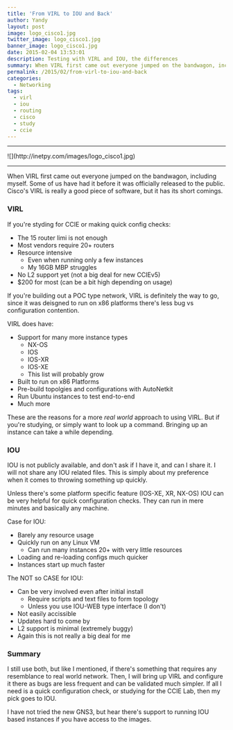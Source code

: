 ```yaml
---
title: 'From VIRL to IOU and Back'
author: Yandy
layout: post
image: logo_cisco1.jpg
twitter_image: logo_cisco1.jpg
banner_image: logo_cisco1.jpg
date: 2015-02-04 13:53:01
description: Testing with VIRL and IOU, the differences
summary: When VIRL first came out everyone jumped on the bandwagon, including myself. Some of us have had it before it was officially released to the public. Cisco's VIRL is really a good piece of software, but it has its short comings...
permalink: /2015/02/from-virl-to-iou-and-back
categories:
  - Networking
tags:
  - virl
  - iou
  - routing
  - cisco
  - study
  - ccie
---
```

<hr>
![](http://inetpy.com/images/logo_cisco1.jpg)
<hr>

When VIRL first came out everyone jumped on the bandwagon, including myself. Some of us have had it before it was officially released to the public. Cisco's VIRL is really a good piece of software, but it has its short comings.

<!--more-->

### VIRL 

If you're styding for CCIE or making quick config checks:

* The 15 router limi is not enough
* Most vendors require 20+ routers
* Resource intensive
	* Even when running only a few instances
	* My 16GB MBP struggles
* No L2 support yet (not a big deal for new CCIEv5)
* $200 for most (can be a bit high depending on usage)

If you're building out a POC type network, VIRL is definitely the way to go, since it was deisgned to run on x86 platforms there's less bug vs configuration contention.

VIRL does have:

* Support for many more instance types
	* NX-OS
	* IOS
	* IOS-XR
	* IOS-XE
	* This list will probably grow
* Built to run on x86 Platforms
* Pre-build topolgies and configurations with AutoNetkit
* Run Ubuntu instances to test end-to-end
* Much more

These are the reasons for a more *real world* approach to using VIRL. But if you're studying, or simply want to look up a command. Bringing up an instance can take a while depending.

### IOU

IOU is not publicly available, and don't ask if I have it, and can I share it. I will not share any IOU related files. This is simply about my preference when it comes to throwing something up quickly.

Unless there's some platform specific feature (IOS-XE, XR, NX-OS) IOU can be very helpful for quick configuration checks. They can run in mere minutes and basically any machine. 

Case for IOU:

* Barely any resource usage
* Quickly run on any Linux VM
	* Can run many instances 20+ with very little resources
* Loading and re-loading configs much quicker
* Instances start up much faster

The NOT so CASE for IOU:

* Can be very involved even after initial install
	* Require scripts and text files to form topology
	* Unless you use IOU-WEB type interface (I don't)
* Not easily accissible
* Updates hard to come by
* L2 support is minimal (extremely buggy)
* Again this is not really a big deal for me

### Summary

I still use both, but like I mentioned, if there's something that requires any resemblance to real world network. Then, I will bring up VIRL and configure it there as bugs are less frequent and can be validated much simpler. If all I need is a quick configuration check, or studying for the CCIE Lab, then my pick goes to IOU.

I have not tried the new GNS3, but hear there's support to running IOU based instances if you have access to the images.